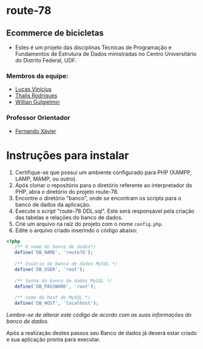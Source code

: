 # route-78
## Ecommerce de bicicletas

* Estes é um projeto das disciplinas Técnicas de Programação e Fundamentos de Estrutura de Dados ministradas no Centro Universitário do Distrito Federal, UDF.
### Membros da equipe:

 * [Lucas Vinícius](https://github.com/MitradirTheLastMexicano)
 * [Thalis Rodrigues](https://github.com/ThalisRodrigues)
 * [Willian Gulgielmin](https://github.com/gulgis)
 
### Professor Orientador

 * [Fernando Xávier](https://github.com/professorxavier)

# Instruções para instalar
 
 1. Certifique-se que possui um ambiente configurado para PHP (XAMPP, LAMP, MAMP, ou outro).
 1. Após clonar o repositório para o diretório referente ao interpretador do PHP, abra o diretório do projeto route-78.
 1. Encontre o diretório "banco", onde se encontram os scripts para o banco de dados da aplicação.
 1. Execute o script "route-78 DDL.sql". Este será responsável pela criação das tabelas e relações do banco de dados.
 1. Crie um arquivo na raiz do projeto com o nome `config.php`.
 1. Edite o arquivo criado inserindo o código abaixo:
 
 ```php
 <?php
    /** O nome do banco de dados*/
    define('DB_NAME', 'route78');
    
    /** Usuário do banco de dados MySQL */
    define('DB_USER', 'root');
    
    /** Senha do banco de dados MySQL */
    define('DB_PASSWORD', 'root');
    
    /** nome do host do MySQL */
    define('DB_HOST', 'localhost');
```
    
*Lembre-se de alterar este código de acordo com as suas informações do banco de dados.*

Após a realização destes passos seu Banco de dados já deverá estar criado e sua aplicação pronta para executar.
 
 
